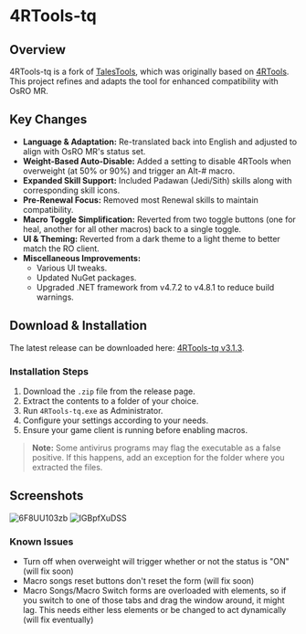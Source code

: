 # 4RTools-tq

## Overview
4RTools-tq is a fork of [TalesTools](https://github.com/biancaazuma/TalesTools), which was originally based on [4RTools](https://github.com/4RTools/4RTools). This project refines and adapts the tool for enhanced compatibility with OsRO MR.

## Key Changes
- **Language & Adaptation:** Re-translated back into English and adjusted to align with OsRO MR's status set.
- **Weight-Based Auto-Disable:** Added a setting to disable 4RTools when overweight (at 50% or 90%) and trigger an Alt-# macro.
- **Expanded Skill Support:** Included Padawan (Jedi/Sith) skills along with corresponding skill icons.
- **Pre-Renewal Focus:** Removed most Renewal skills to maintain compatibility.
- **Macro Toggle Simplification:** Reverted from two toggle buttons (one for heal, another for all other macros) back to a single toggle.
- **UI & Theming:** Reverted from a dark theme to a light theme to better match the RO client.
- **Miscellaneous Improvements:**
  - Various UI tweaks.
  - Updated NuGet packages.
  - Upgraded .NET framework from v4.7.2 to v4.8.1 to reduce build warnings.

## Download & Installation

The latest release can be downloaded here: [4RTools-tq v3.1.3](https://github.com/torrq/4RTools-tq/releases/tag/v3.1.3).

### Installation Steps
1. Download the `.zip` file from the release page.
2. Extract the contents to a folder of your choice.
3. Run `4RTools-tq.exe` as Administrator.
4. Configure your settings according to your needs.
5. Ensure your game client is running before enabling macros.

> **Note:** Some antivirus programs may flag the executable as a false positive. If this happens, add an exception for the folder where you extracted the files.

## Screenshots

![6F8UU103zb](https://github.com/user-attachments/assets/3ac0ea1e-54f4-4486-a816-9c41e37bb140)
![IGBpfXuDSS](https://github.com/user-attachments/assets/0a7a8d1d-a0d3-42ea-a036-9f0f6f3af396)

### Known Issues
- Turn off when overweight will trigger whether or not the status is "ON" (will fix soon)
- Macro songs reset buttons don't reset the form (will fix soon)
- Macro Songs/Macro Switch forms are overloaded with elements, so if you switch to one of those tabs and drag the window around, it might lag. This needs either less elements or be changed to act dynamically (will fix eventually)

